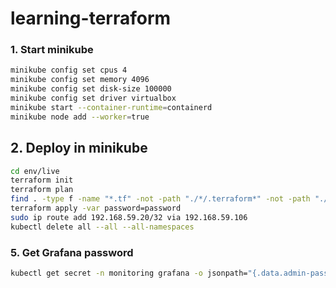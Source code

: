 # learning-terraform

### 1. Start minikube
```bash
minikube config set cpus 4
minikube config set memory 4096
minikube config set disk-size 100000
minikube config set driver virtualbox
minikube start --container-runtime=containerd
minikube node add --worker=true
```

## 2. Deploy in minikube
```bash
cd env/live
terraform init
terraform plan
find . -type f -name "*.tf" -not -path "./*/.terraform*" -not -path "./*/.git/*" -exec terraform fmt {} \;
terraform apply -var password=password
sudo ip route add 192.168.59.20/32 via 192.168.59.106
kubectl delete all --all --all-namespaces
```

### 5. Get Grafana password
```bash
kubectl get secret -n monitoring grafana -o jsonpath="{.data.admin-password}" | base64 --decode ; echo
```
